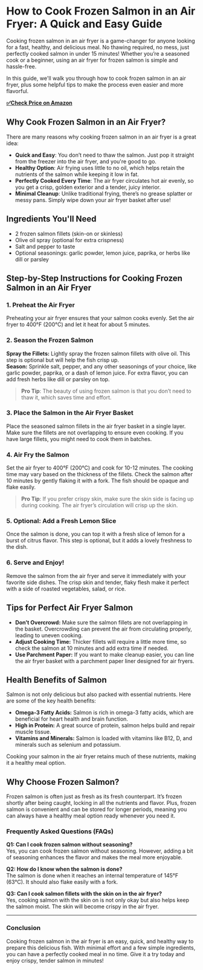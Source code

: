 # How to Cook Frozen Salmon in an Air Fryer: A Quick and Easy Guide

Cooking frozen salmon in an air fryer is a game-changer for anyone looking for a fast, healthy, and delicious meal. No thawing required, no mess, just perfectly cooked salmon in under 15 minutes! Whether you’re a seasoned cook or a beginner, using an air fryer for frozen salmon is simple and hassle-free.

In this guide, we'll walk you through how to cook frozen salmon in an air fryer, plus some helpful tips to make the process even easier and more flavorful.

[**✅Check Price on Amazon**](https://amzn.to/4ktR1Vc)

## Why Cook Frozen Salmon in an Air Fryer?

There are many reasons why cooking frozen salmon in an air fryer is a great idea:

<ul>
  <li><strong>Quick and Easy</strong>: You don’t need to thaw the salmon. Just pop it straight from the freezer into the air fryer, and you're good to go.</li>
  <li><strong>Healthy Option</strong>: Air frying uses little to no oil, which helps retain the nutrients of the salmon while keeping it low in fat.</li>
  <li><strong>Perfectly Cooked Every Time</strong>: The air fryer circulates hot air evenly, so you get a crisp, golden exterior and a tender, juicy interior.</li>
  <li><strong>Minimal Cleanup</strong>: Unlike traditional frying, there’s no grease splatter or messy pans. Simply wipe down your air fryer basket after use!</li>
</ul>

## Ingredients You'll Need

<ul>
  <li>2 frozen salmon fillets (skin-on or skinless)</li>
  <li>Olive oil spray (optional for extra crispness)</li>
  <li>Salt and pepper to taste</li>
  <li>Optional seasonings: garlic powder, lemon juice, paprika, or herbs like dill or parsley</li>
</ul>

## Step-by-Step Instructions for Cooking Frozen Salmon in an Air Fryer

### 1. Preheat the Air Fryer
Preheating your air fryer ensures that your salmon cooks evenly. Set the air fryer to 400°F (200°C) and let it heat for about 5 minutes.

### 2. Season the Frozen Salmon
<p> 
  <strong>Spray the Fillets:</strong> Lightly spray the frozen salmon fillets with olive oil. This step is optional but will help the fish crisp up. <br>
  <strong>Season:</strong> Sprinkle salt, pepper, and any other seasonings of your choice, like garlic powder, paprika, or a dash of lemon juice. For extra flavor, you can add fresh herbs like dill or parsley on top.
</p>

> **Pro Tip**: The beauty of using frozen salmon is that you don’t need to thaw it, which saves time and effort.

### 3. Place the Salmon in the Air Fryer Basket
Place the seasoned salmon fillets in the air fryer basket in a single layer. Make sure the fillets are not overlapping to ensure even cooking. If you have large fillets, you might need to cook them in batches.

### 4. Air Fry the Salmon
Set the air fryer to 400°F (200°C) and cook for 10-12 minutes. The cooking time may vary based on the thickness of the fillets. Check the salmon after 10 minutes by gently flaking it with a fork. The fish should be opaque and flake easily.

> **Pro Tip**: If you prefer crispy skin, make sure the skin side is facing up during cooking. The air fryer’s circulation will crisp up the skin.

### 5. Optional: Add a Fresh Lemon Slice
Once the salmon is done, you can top it with a fresh slice of lemon for a burst of citrus flavor. This step is optional, but it adds a lovely freshness to the dish.

### 6. Serve and Enjoy!
Remove the salmon from the air fryer and serve it immediately with your favorite side dishes. The crisp skin and tender, flaky flesh make it perfect with a side of roasted vegetables, salad, or rice.

## Tips for Perfect Air Fryer Salmon

<ul>
  <li><strong>Don’t Overcrowd:</strong> Make sure the salmon fillets are not overlapping in the basket. Overcrowding can prevent the air from circulating properly, leading to uneven cooking.</li>
  <li><strong>Adjust Cooking Time:</strong> Thicker fillets will require a little more time, so check the salmon at 10 minutes and add extra time if needed.</li>
  <li><strong>Use Parchment Paper:</strong> If you want to make cleanup easier, you can line the air fryer basket with a parchment paper liner designed for air fryers.</li>
</ul>

## Health Benefits of Salmon

Salmon is not only delicious but also packed with essential nutrients. Here are some of the key health benefits:

<ul>
  <li><strong>Omega-3 Fatty Acids:</strong> Salmon is rich in omega-3 fatty acids, which are beneficial for heart health and brain function.</li>
  <li><strong>High in Protein:</strong> A great source of protein, salmon helps build and repair muscle tissue.</li>
  <li><strong>Vitamins and Minerals:</strong> Salmon is loaded with vitamins like B12, D, and minerals such as selenium and potassium.</li>
</ul>

Cooking your salmon in the air fryer retains much of these nutrients, making it a healthy meal option.

## Why Choose Frozen Salmon?

Frozen salmon is often just as fresh as its fresh counterpart. It’s frozen shortly after being caught, locking in all the nutrients and flavor. Plus, frozen salmon is convenient and can be stored for longer periods, meaning you can always have a healthy meal option ready whenever you need it.

### Frequently Asked Questions (FAQs)

**Q1: Can I cook frozen salmon without seasoning?**  
Yes, you can cook frozen salmon without seasoning. However, adding a bit of seasoning enhances the flavor and makes the meal more enjoyable.

**Q2: How do I know when the salmon is done?**  
The salmon is done when it reaches an internal temperature of 145°F (63°C). It should also flake easily with a fork.

**Q3: Can I cook salmon fillets with the skin on in the air fryer?**  
Yes, cooking salmon with the skin on is not only okay but also helps keep the salmon moist. The skin will become crispy in the air fryer.

---

### Conclusion

Cooking frozen salmon in the air fryer is an easy, quick, and healthy way to prepare this delicious fish. With minimal effort and a few simple ingredients, you can have a perfectly cooked meal in no time. Give it a try today and enjoy crispy, tender salmon in minutes!

